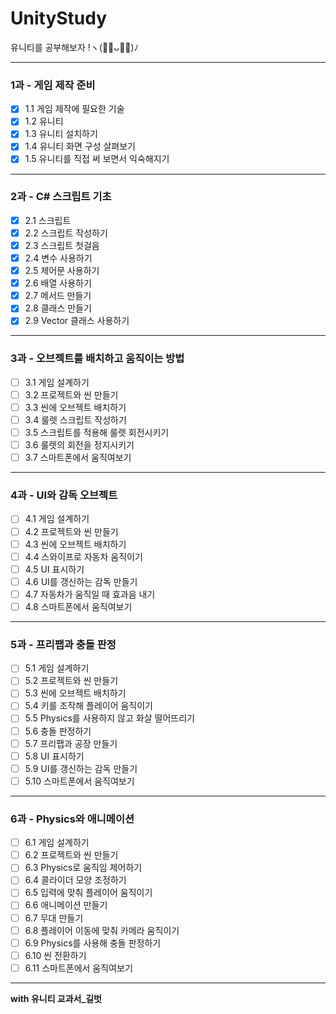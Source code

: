 #  UnityStudy
유니티를 공부해보자 !ヽ(･̑ᴗ･̑)ﾉ

-------

### 1과 - 게임 제작 준비
- [X] 1.1 게임 제작에 필요한 기술 
- [X] 1.2 유니티
- [X] 1.3 유니티 설치하기
- [X] 1.4 유니티 화면 구성 살펴보기
- [X] 1.5 유니티를 직접 써 보면서 익숙해지기

-------

### 2과 - C# 스크립트 기초
- [X] 2.1 스크립트 
- [X] 2.2 스크립트 작성하기
- [X] 2.3 스크립트 첫걸음
- [X] 2.4 변수 사용하기
- [X] 2.5 제어문 사용하기
- [X] 2.6 배열 사용하기 
- [X] 2.7 메서드 만들기
- [X] 2.8 클래스 만들기
- [X] 2.9 Vector 클래스 사용하기

-------

### 3과 - 오브젝트를 배치하고 움직이는 방법
- [ ] 3.1 게임 설계하기
- [ ] 3.2 프로젝트와 씬 만들기
- [ ] 3.3 씬에 오브젝트 배치하기
- [ ] 3.4 룰렛 스크립트 작성하기
- [ ] 3.5 스크립트를 적용해 룰렛 회전시키기
- [ ] 3.6 룰렛의 회전을 정지시키기
- [ ] 3.7 스마트폰에서 움직여보기

-------

### 4과 - UI와 감독 오브젝트
- [ ] 4.1 게임 설계하기
- [ ] 4.2 프로젝트와 씬 만들기
- [ ] 4.3 씬에 오브젝트 배치하기
- [ ] 4.4 스와이프로 자동차 움직이기
- [ ] 4.5 UI 표시하기
- [ ] 4.6 UI를 갱신하는 감독 만들기
- [ ] 4.7 자동차가 움직일 때 효과음 내기
- [ ] 4.8 스마트폰에서 움직여보기

-------

### 5과 - 프리팹과 충돌 판정
- [ ] 5.1 게임 설계하기
- [ ] 5.2 프로젝트와 씬 만들기
- [ ] 5.3 씬에 오브젝트 배치하기
- [ ] 5.4 키를 조작해 플레이어 움직이기
- [ ] 5.5 Physics를 사용하지 않고 화살 떨어뜨리기
- [ ] 5.6 충돌 판정하기
- [ ] 5.7 프리팹과 공장 만들기
- [ ] 5.8 UI 표시하기
- [ ] 5.9 UI를 갱신하는 감독 만들기
- [ ] 5.10 스마트폰에서 움직여보기

-------

### 6과 - Physics와 애니메이션
- [ ] 6.1 게임 설계하기
- [ ] 6.2 프로젝트와 씬 만들기
- [ ] 6.3 Physics로 움직임 제어하기
- [ ] 6.4 콜라이더 모양 조정하기
- [ ] 6.5 입력에 맞춰 플레이어 움직이기
- [ ] 6.6 애니메이션 만들기
- [ ] 6.7 무대 만들기
- [ ] 6.8 플레이어 이동에 맞춰 카메라 움직이기
- [ ] 6.9 Physics를 사용해 충돌 판정하기
- [ ] 6.10 씬 전환하기
- [ ] 6.11 스마트폰에서 움직여보기

-----------

<b> with 유니티 교과서_길벗
